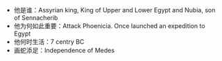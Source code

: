 - 他是谁：Assyrian king, King of Upper and Lower Egypt and Nubia, son of Sennacherib
- 他为何如此重要：Attack Phoenicia. Once launched an expedition to Egypt
- 他何时生活：7 centry BC
- 画蛇添足：Independence of Medes